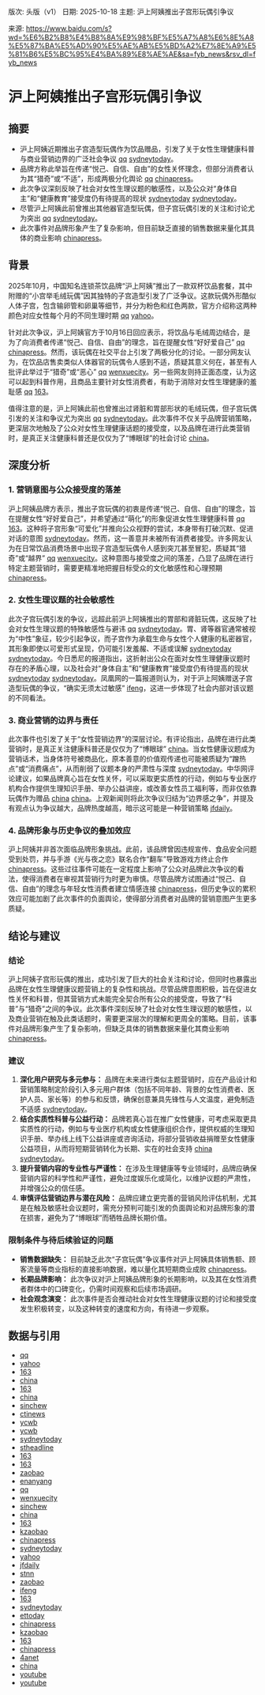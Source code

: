 版次: 头版（v1）
日期: 2025-10-18
主题: 沪上阿姨推出子宫形玩偶引争议

来源: https://www.baidu.com/s?wd=%E6%B2%B8%E4%B8%8A%E9%98%BF%E5%A7%A8%E6%8E%A8%E5%87%BA%E5%AD%90%E5%AE%AB%E5%BD%A2%E7%8E%A9%E5%81%B6%E5%BC%95%E4%BA%89%E8%AE%AE&sa=fyb_news&rsv_dl=fyb_news

# 沪上阿姨推出子宫形玩偶引争议

## 摘要
- 沪上阿姨近期推出子宫造型玩偶作为饮品赠品，引发了关于女性生理健康科普与商业营销边界的广泛社会争议 [qq](https://vertexaisearch.cloud.google.com/grounding-api-redirect/AUZIYQErUjCKxAwtLebtjBdzAjT1lhtRGcGKRB4O4zghx5Zl0OkE4VohwWYjMAKbiob_UxHYz76BNb1iNpXYp5lyn1-n42be8eBHs6-pjSNywFZNqakypGIoKZIC_AN67F-C-apsNrF0xQ==) [sydneytoday](https://vertexaisearch.cloud.google.com/grounding-api-redirect/AUZIYQH-0TRUAJ4pIBfnAaracNM5K0t51SH84u4t4GJRfWca384xp17JTR7WODMyBvSzE3QFHrw3Km4CE1Y6K_7S8LapaxfYItulkhlEdVK0fzzP82F2wtKclOfdN-G5zX9TdV7Xh3yCZDfmrs7LIos30g==)。
- 品牌方称此举旨在传递“悦己、自信、自由”的女性关怀理念，但部分消费者认为其“猎奇”或“不适”，形成两极分化舆论 [qq](https://vertexaisearch.cloud.google.com/grounding-api-redirect/AUZIYQErUjCKxAwtLebtjBdzAjT1lhtRGcGKRB4O4zghx5Zl0OkE4VohwWYjMAKbiob_UxHYz76BNb1iNpXYp5lyn1-n42be8eBHs6-pjSNywFZNqakypGIoKZIC_AN67F-C-apsNrF0xQ==) [chinapress](https://vertexaisearch.cloud.google.com/grounding-api-redirect/AUZIYQFiKRv6THJoxtqqI42Q3_SYfE6-RfjN2VHt_bOb6Fy_4BAwMSvT2JbFL-IcTP3yamJvJg3wRmDBISwgTBJNgzn1hPlm3uYyTNB2lj735cax9jWNZnp-RhSi8iR98JKIX2KXDB4iK5ljo-1yCGwSavDidryGx_0pRwQG4tWiUsXdyOql4iAYrjmATd9_Fy_U6Kc4OjuxWuO0SMKQ3HZ6Wc-OBN47lQFNVvKheoAGc3ZOcfH60IHD3XYQmj1f205dgMC03d2hUaqmaq5bhUWn67FNNWVQuxvRqMhisbuj2ATgqUFoNGuu6DWhA7nfPOkCduNZqJAoBw==)。
- 此次争议深刻反映了社会对女性生理议题的敏感性，以及公众对“身体自主”和“健康教育”接受度仍有待提高的现状 [sydneytoday](https://vertexaisearch.cloud.google.com/grounding-api-redirect/AUZIYQHZf0QRlVaU-8GIuKzTFKZ3vBr5FCsRkpdDAPHLb_GMVdi9HAOgP7q03d62tmlF1-OBfkB-xdBwqb3SGwd1LGODTwVhLwoklp-4vS7y8unsn5EtuPnJHUKLZ_sv1J6cuerEr0MwWcJ55jAGKJi0AA==) [sydneytoday](https://vertexaisearch.cloud.google.com/grounding-api-redirect/AUZIYQH-0TRUAJ4pIBfnAaracNM5K0t51SH84u4t4GJRfWca384xp17JTR7WODMyBvSzE3QFHrw3Km4CE1Y6K_7S8LapaxfYItulkhlEdVK0fzzP82F2wtKclOfdN-G5zX9TdV7Xh3yCZDfmrs7LIos30g==)。
- 尽管沪上阿姨此前曾推出其他器官造型玩偶，但子宫玩偶引发的关注和讨论尤为突出 [qq](https://vertexaisearch.cloud.google.com/grounding-api-redirect/AUZIYQErUjCKxAwtLebtjBdzAjT1lhtRGcGKRB4O4zghx5Zl0OkE4VohwWYjMAKbiob_UxHYz76BNb1iNpXYp5lyn1-n42be8eBHs6-pjSNywFZNqakypGIoKZIC_AN67F-C-apsNrF0xQ==) [sydneytoday](https://vertexaisearch.cloud.google.com/grounding-api-redirect/AUZIYQH-0TRUAJ4pIBfnAaracNM5K0t51SH84u4t4GJRfWca384xp17JTR7WODMyBvSzE3QFHrw3Km4CE1Y6K_7S8LapaxfYItulkhlEdVK0fzzP82F2wtKclOfdN-G5zX9TdV7Xh3yCZDfmrs7LIos30g==)。
- 此次事件对品牌形象产生了复杂影响，但目前缺乏直接的销售数据来量化其具体的商业影响 [chinapress](https://vertexaisearch.cloud.google.com/grounding-api-redirect/AUZIYQFiKRv6THJoxtqqI42Q3_SYfE6-RfjN2VHt_bOb6Fy_4BAwMSvT2JbFL-IcTP3yamJvJg3wRmDBISwgTBJNgzn1hPlm3uYyTNB2lj735cax9jWNZnp-RhSi8iR98JKIX2KXDB4iK5ljo-1yCGwSavDidryGx_0pRwQG4tWiUsXdyOql4iAYrjmATd9_Fy_U6Kc4OjuxWuO0SMKQ3HZ6Wc-OBN47lQFNVvKheoAGc3ZOcfH60IHD3XYQmj1f205dgMC03d2hUaqmaq5bhUWn67FNNWVQuxvRqMhisbuj2ATgqUFoNGuu6DWhA7nfPOkCduNZqJAoBw==)。

## 背景
2025年10月，中国知名连锁茶饮品牌“沪上阿姨”推出了一款双杯饮品套餐，其中附赠的“小宫举毛绒玩偶”因其独特的子宫造型引发了广泛争议。这款玩偶外形酷似人体子宫，包含输卵管和卵巢等细节，并分为粉色和红色两款，官方介绍称这两种颜色对应女性每个月的不同生理时期 [qq](https://vertexaisearch.cloud.google.com/grounding-api-redirect/AUZIYQErUjCKxAwtLebtjBdzAjT1lhtRGcGKRB4O4zghx5Zl0OkE4VohwWYjMAKbiob_UxHYz76BNb1iNpXYp5lyn1-n42be8eBHs6-pjSNywFZNqakypGIoKZIC_AN67F-C-apsNrF0xQ==) [yahoo](https://vertexaisearch.cloud.google.com/grounding-api-redirect/AUZIYQFk5dAks-jlYeAEI7T1zPF1ERfS1jTo6v8wzzSKeNRdeXczxi2RCxnOz-YdJULZnqd2Up8CiuRSHlm-r5RlLxw9iBgA7MkZbYPFPWiWp_s4qk0jaRTB5GCcDUYMULWA3N21Ah6XHhHF5o7Pllxw-g2v615Gg1sdOBb2qQi2_wunoItguGpAkvLcE0FDwrD8zU0uhBljrbyE1bBiThJyXQfZ16MJ94EhVJlB-awT1fn7eI1E9IFZuqN7c83X_U-8i95rX0IJlqpGHqPNfiuBgs1HQej6lpInQRJ8drnRNd_3aIJf3Jz4vf-apheeBrtOTbgsU4_4d7htsqwruulNtuatU60SNz0dPT1kbwfLiloezMqmRUwE_1YzqFBaQSBLj6F72MJr7VPAEhXnv1OgsXFF_d7Q-2_YTJhDsx5OUkv6)。

针对此次争议，沪上阿姨官方于10月16日回应表示，将饮品与毛绒周边结合，是为了向消费者传递“悦己、自信、自由”的理念，旨在提醒女性“好好爱自己” [qq](https://vertexaisearch.cloud.google.com/grounding-api-redirect/AUZIYQErUjCKxAwtLebtjBdzAjT1lhtRGcGKRB4O4zghx5Zl0OkE4VohwWYjMAKbiob_UxHYz76BNb1iNpXYp5lyn1-n42be8eBHs6-pjSNywFZNqakypGIoKZIC_AN67F-C-apsNrF0xQ==) [chinapress](https://vertexaisearch.cloud.google.com/grounding-api-redirect/AUZIYQFiKRv6THJoxtqqI42Q3_SYfE6-RfjN2VHt_bOb6Fy_4BAwMSvT2JbFL-IcTP3yamJvJg3wRmDBISwgTBJNgzn1hPlm3uYyTNB2lj735cax9jWNZnp-RhSi8iR98JKIX2KXDB4iK5ljo-1yCGwSavDidryGx_0pRwQG4tWiUsXdyOql4iAYrjmATd9_Fy_U6Kc4OjuxWuO0SMKQ3HZ6Wc-OBN47lQFNVvKheoAGc3ZOcfH60IHD3XYQmj1f205dgMC03d2hUaqmaq5bhUWn67FNNWVQuxvRqMhisbuj2ATgqUFoNGuu6DWhA7nfPOkCduNZqJAoBw==)。然而，该玩偶在社交平台上引发了两极分化的讨论。一部分网友认为，在饮品店售卖类似人体器官的玩偶令人感到不适，质疑其意义何在，甚至有人批评此举过于“猎奇”或“恶心” [qq](https://vertexaisearch.cloud.google.com/grounding-api-redirect/AUZIYQErUjCKxAwtLebtjBdzAjT1lhtRGcGKRB4O4zghx5Zl0OkE4VohwWYjMAKbiob_UxHYz76BNb1iNpXYp5lyn1-n42be8eBHs6-pjSNywFZNqakypGIoKZIC_AN67F-C-apsNrF0xQ==) [wenxuecity](https://vertexaisearch.cloud.google.com/grounding-api-redirect/AUZIYQHuR64nmO_coHxKEeyq-tp9pC0EE-b933dJwai9spIULSeWG-6wlMBJ-TQttYzNQPn-WCfUa6W_UbLI8fjRaB2p6iIX2uHPJKSp-j3HS2o_Rp4X8GC3H2kRdf4WuR8gAyTBEKWCauS3qy5JPJuATtav2L39N0ToaA7CVCk=)。另一些网友则持正面态度，认为这可以起到科普作用，且商品主要针对女性消费者，有助于消除对女性生理健康的羞耻感 [qq](https://vertexaisearch.cloud.google.com/grounding-api-redirect/AUZIYQErUjCKxAwtLebtjBdzAjT1lhtRGcGKRB4O4zghx5Zl0OkE4VohwWYjMAKbiob_UxHYz76BNb1iNpXYp5lyn1-n42be8eBHs6-pjSNywFZNqakypGIoKZIC_AN67F-C-apsNrF0xQ==) [163](https://vertexaisearch.cloud.google.com/grounding-api-redirect/AUZIYQFkApbRPNmWEXTToXuLeenlJmBeXvGK91ZioN3EcToEN63toE8KGUlMPVNq0Hm219E_QENwkcO4TcpVunqMnA1o9oP2vVXmILA1jmNqjNMDhDO2RRTur7K-eJXQH9sTrwDlA_FozVXNcjKt1Cf00i1Iv7oO9FCYKrZohVqY7Ykpcr5pDnSKcuqE)。

值得注意的是，沪上阿姨此前也曾推出过肾脏和胃部形状的毛绒玩偶，但子宫玩偶引发的关注和争议尤为突出 [qq](https://vertexaisearch.cloud.google.com/grounding-api-redirect/AUZIYQErUjCKxAwtLebtjBdzAjT1lhtRGcGKRB4O4zghx5Zl0OkE4VohwWYjMAKbiob_UxHYz76BNb1iNpXYp5lyn1-n42be8eBHs6-pjSNywFZNqakypGIoKZIC_AN67F-C-apsNrF0xQ==) [sydneytoday](https://vertexaisearch.cloud.google.com/grounding-api-redirect/AUZIYQH-0TRUAJ4pIBfnAaracNM5K0t51SH84u4t4GJRfWca384xp17JTR7WODMyBvSzE3QFHrw3Km4CE1Y6K_7S8LapaxfYItulkhlEdVK0fzzP82F2wtKclOfdN-G5zX9TdV7Xh3yCZDfmrs7LIos30g==)。此次事件不仅关乎品牌营销策略，更深层次地触及了公众对女性生理健康话题的接受度，以及品牌在进行此类营销时，是真正关注健康科普还是仅仅为了“博眼球”的社会讨论 [china](https://vertexaisearch.cloud.google.com/grounding-api-redirect/AUZIYQHgbIwxDgX2YIQ0my5lVul8icc1rz1jvQ4Rex-guLUby5RaQQiXEepsYseFnigH0oQRZ-TVePJcJAV8JfFHHaLOpeHOMMYh0Im5g8uxpxmNAuRurJC_6EAbTm4ooX_i30G6qxmPOpj_2P5m7iiEcbxXlt4oMoo9iIBp)。

## 深度分析

### 1. 营销意图与公众接受度的落差
沪上阿姨品牌方表示，推出子宫玩偶的初衷是传递“悦己、自信、自由”的理念，旨在提醒女性“好好爱自己”，并希望通过“萌化”的形象促进女性生理健康科普 [qq](https://vertexaisearch.cloud.google.com/grounding-api-redirect/AUZIYQErUjCKxAwtLebtjBdzAjT1lhtRGcGKRB4O4zghx5Zl0OkE4VohwWYjMAKbiob_UxHYz76BNb1iNpXYp5lyn1-n42be8eBHs6-pjSNywFZNqakypGIoKZIC_AN67F-C-apsNrF0xQ==) [163](https://vertexaisearch.cloud.google.com/grounding-api-redirect/AUZIYQFkApbRPNmWEXTToXuLeenlJmBeXvGK91ZioN3EcToEN63toE8KGUlMPVNq0Hm219E_QENwkcO4TcpVunqMnA1o9oP2vVXmILA1jmNqjNMDhDO2RRTur7K-eJXQH9sTrwDlA_FozVXNcjKt1Cf00i1Iv7oO9FCYKrZohVqY7Ykpcr5pDnSKcuqE)。这种将子宫形象“可爱化”并推向公众视野的尝试，本身带有打破沉默、促进对话的意图 [sydneytoday](https://vertexaisearch.cloud.google.com/grounding-api-redirect/AUZIYQH-0TRUAJ4pIBfnAaracNM5K0t51SH84u4t4GJRfWca384xp17JTR7WODMyBvSzE3QFHrw3Km4CE1Y6K_7S8LapaxfYItulkhlEdVK0fzzP82F2wtKclOfdN-G5zX9TdV7Xh3yCZDfmrs7LIos30g==)。然而，这一善意并未被所有消费者接受。许多网友认为在日常饮品消费场景中出现子宫造型玩偶令人感到突兀甚至冒犯，质疑其“猎奇”或“越界” [qq](https://vertexaisearch.cloud.google.com/grounding-api-redirect/AUZIYQErUjCKxAwtLebtjBdzAjT1lhtRGcGKRB4O4zghx5Zl0OkE4VohwWYjMAKbiob_UxHYz76BNb1iNpXYp5lyn1-n42be8eBHs6-pjSNywFZNqakypGIoKZIC_AN67F-C-apsNrF0xQ==) [wenxuecity](https://vertexaisearch.cloud.google.com/grounding-api-redirect/AUZIYQHuR64nmO_coHxKEeyq-tp9pC0EE-b933dJwai9spIULSeWG-6wlMBJ-TQttYzNQPn-WCfUa6W_UbLI8fjRaB2p6iIX2uHPJKSp-j3HS2o_Rp4X8GC3H2kRdf4WuR8gAyTBEKWCauS3qy5JPJuATtav2L39N0ToaA7CVCk=)。这种意图与接受度之间的落差，凸显了品牌在进行特定主题营销时，需要更精准地把握目标受众的文化敏感性和心理预期 [chinapress](https://vertexaisearch.cloud.google.com/grounding-api-redirect/AUZIYQFiKRv6THJoxtqqI42Q3_SYfE6-RfjN2VHt_bOb6Fy_4BAwMSvT2JbFL-IcTP3yamJvJg3wRmDBISwgTBJNgzn1hPlm3uYyTNB2lj735cax9jWNZnp-RhSi8iR98JKIX2KXDB4iK5ljo-1yCGwSavDidryGx_0pRwQG4tWiUsXdyOql4iAYrjmATd9_Fy_U6Kc4OjuxWuO0SMKQ3HZ6Wc-OBN47lQFNVvKheoAGc3ZOcfH60IHD3XYQmj1f205dgMC03d2hUaqmaq5bhUWn67FNNWVQuxvRqMhisbuj2ATgqUFoNGuu6DWhA7nfPOkCduNZqJAoBw==)。

### 2. 女性生理议题的社会敏感性
此次子宫玩偶引发的争议，远超此前沪上阿姨推出的胃部和肾脏玩偶，这反映了社会对女性生理议题的特殊敏感性与避讳 [qq](https://vertexaisearch.cloud.google.com/grounding-api-redirect/AUZIYQErUjCKxAwtLebtjBdzAjT1lhtRGcGKRB4O4zghx5Zl0OkE4VohwWYjMAKbiob_UxHYz76BNb1iNpXYp5lyn1-n42be8eBHs6-pjSNywFZNqakypGIoKZIC_AN67F-C-apsNrF0xQ==) [sydneytoday](https://vertexaisearch.cloud.google.com/grounding-api-redirect/AUZIYQHZf0QRlVaU-8GIuKzTFKZ3vBr5FCsRkpdDAPHLb_GMVdi9HAOgP7q03d62tmlF1-OBfkB-xdBwqb3SGwd1LGODTwVhLwoklp-4vS7y8unsn5EtuPnJHUKLZ_sv1J6cuerEr0MwWcJ55jAGKJi0AA==)。胃、肾等器官通常被视为“中性”象征，较少引起争议，而子宫作为承载生命与女性个人健康的私密器官，其形象即使以可爱形式呈现，仍可能引发羞赧、不适或误解 [sydneytoday](https://vertexaisearch.cloud.google.com/grounding-api-redirect/AUZIYQHZf0QRlVaU-8GIuKzTFKZ3vBr5FCsRkpdDAPHLb_GMVdi9HAOgP7q03d62tmlF1-OBfkB-xdBwqb3SGwd1LGODTwVhLwoklp-4vS7y8unsn5EtuPnJHUKLZ_sv1J6cuerEr0MwWcJ55jAGKJi0AA==) [sydneytoday](https://vertexaisearch.cloud.google.com/grounding-api-redirect/AUZIYQH-0TRUAJ4pIBfnAaracNM5K0t51SH84u4t4GJRfWca384xp17JTR7WODMyBvSzE3QFHrw3Km4CE1Y6K_7S8LapaxfYItulkhlEdVK0fzzP82F2wtKclOfdN-G5zX9TdV7Xh3yCZDfmrs7LIos30g==)。今日悉尼的报道指出，这折射出公众在面对女性生理健康议题时存在的矛盾心理，以及社会对“身体自主”和“健康教育”接受度仍有待提高的现状 [sydneytoday](https://vertexaisearch.cloud.google.com/grounding-api-redirect/AUZIYQHZf0QRlVaU-8GIuKzTFKZ3vBr5FCsRkpdDAPHLb_GMVdi9HAOgP7q03d62tmlF1-OBfkB-xdBwqb3SGwd1LGODTwVhLwoklp-4vS7y8unsn5EtuPnJHUKLZ_sv1J6cuerEr0MwWcJ55jAGKJi0AA==) [sydneytoday](https://vertexaisearch.cloud.google.com/grounding-api-redirect/AUZIYQH-0TRUAJ4pIBfnAaracNM5K0t51SH84u4t4GJRfWca384xp17JTR7WODMyBvSzE3QFHrw3Km4CE1Y6K_7S8LapaxfYItulkhlEdVK0fzzP82F2wtKclOfdN-G5zX9TdV7Xh3yCZDfmrs7LIos30g==)。凤凰网的一篇报道则认为，对于沪上阿姨赠送子宫造型玩偶的争议，“确实无须太过敏感” [ifeng](https://vertexaisearch.cloud.google.com/grounding-api-redirect/AUZIYQGv7INi0Ro4bQS0K-sbDErK9lpu7JPYecRS63y3T9FJlCnBgrHyPdQFfXKVHWsi0dwr-b7mlt4ci6KhKlmS74JEL9WCnAc21LpMv37IrQkHnNTxbGJwpN-dfWm-mPK0)，这进一步体现了社会内部对该议题的不同看法。

### 3. 商业营销的边界与责任
此次事件也引发了关于“女性营销边界”的深层讨论。有评论指出，品牌在进行此类营销时，是真正关注健康科普还是仅仅为了“博眼球” [china](https://vertexaisearch.cloud.google.com/grounding-api-redirect/AUZIYQHgbIwxDgX2YIQ0my5lVul8icc1rz1jvQ4Rex-guLUby5RaQQiXEepsYseFnigH0oQRZ-TVePJcJAV8JfFHHaLOpeHOMMYh0Im5g8uxpxmNAuRurJC_6EAbTm4ooX_i30G6qxmPOpj_2P5m7iiEcbxXlt4oMoo9iIBp)。当女性健康议题成为营销话术，当身体符号被商品化，原本善意的价值观传递也可能被质疑为“蹭热点”或“消费痛点”，从而削弱了议题本身的严肃性与深度 [sydneytoday](https://vertexaisearch.cloud.google.com/grounding-api-redirect/AUZIYQH-0TRUAJ4pIBfnAaracNM5K0t51SH84u4t4GJRfWca384xp17JTR7WODMyBvSzE3QFHrw3Km4CE1Y6K_7S8LapaxfYItulkhlEdVK0fzzP82F2wtKclOfdN-G5zX9TdV7Xh3yCZDfmrs7LIos30g==)。中华网评论建议，如果品牌真心旨在女性关怀，可以采取更实质性的行动，例如与专业医疗机构合作提供生理知识手册、举办公益讲座，或改善女性员工福利等，而非仅依靠玩偶作为赠品 [china](https://vertexaisearch.cloud.google.com/grounding-api-redirect/AUZIYQHgbIwxDgX2YIQ0my5lVul8icc1rz1jvQ4Rex-guLUby5RaQQiXEepsYseFnigH0oQRZ-TVePJcJAV8JfFHHaLOpeHOMMYh0Im5g8uxpxmNAuRurJC_6EAbTm4ooX_i30G6qxmPOpj_2P5m7iiEcbxXlt4oMoo9iIBp) [china](https://vertexaisearch.cloud.google.com/grounding-api-redirect/AUZIYQHlXjbFm5Sn25fP-8bDtDV2hFPFsxfE03vflcAyI_FMwAaMsDNCxs6hQb4LjarHO6NZzZakmx7uQwto647mjdKCgQLTcQLb-KPXplEUCfA9ENvLRpmkjFdEJfSH42Ay-OcUZypDiZTrKZX7iVnzNDxT4WYYfgy9xdrw)。上观新闻则将此次争议归结为“边界感之争”，并提及有观点认为争议越大，品牌热度越高，暗示这可能是一种营销策略 [jfdaily](https://vertexaisearch.cloud.google.com/grounding-api-redirect/AUZIYQEK868JcqNRMztK-YDtWHZvQoaUAOL7fVc6UAGfXVSCsNPmbFNIfBc-2rqaMR__rW5w6B4gz7ELiwmCe1qh-PCeyveeSKqCbUG7xKpMtpHMydo-591lPbVLQRI9H0gj6Q0Va9f_4LAppg==)。

### 4. 品牌形象与历史争议的叠加效应
沪上阿姨并非首次面临品牌形象挑战。此前，该品牌曾因违规宣传、食品安全问题受到处罚，并与手游《光与夜之恋》联名合作“翻车”导致游戏方终止合作 [chinapress](https://vertexaisearch.cloud.google.com/grounding-api-redirect/AUZIYQFiKRv6THJoxtqqI42Q3_SYfE6-RfjN2VHt_bOb6Fy_4BAwMSvT2JbFL-IcTP3yamJvJg3wRmDBISwgTBJNgzn1hPlm3uYyTNB2lj735cax9jWNZnp-RhSi8iR98JKIX2KXDB4iK5ljo-1yCGwSavDidryGx_0pRwQG4tWiUsXdyOql4iAYrjmATd9_Fy_U6Kc4OjuxWuO0SMKQ3HZ6Wc-OBN47lQFNVvKheoAGc3ZOcfH60IHD3XYQmj1f205dgMC03d2hUaqmaq5bhUWn67FNNWVQuxvRqMhisbuj2ATgqUFoNGuu6DWhA7nfPOkCduNZqJAoBw==)。这些过往事件可能在一定程度上影响了公众对品牌此次争议的看法，使得消费者在审视其营销行为时更为审慎。尽管品牌方试图通过“悦己、自信、自由”的理念与年轻女性消费者建立情感连接 [chinapress](https://vertexaisearch.cloud.google.com/grounding-api-redirect/AUZIYQFiKRv6THJoxtqqI42Q3_SYfE6-RfjN2VHt_bOb6Fy_4BAwMSvT2JbFL-IcTP3yamJvJg3wRmDBISwgTBJNgzn1hPlm3uYyTNB2lj735cax9jWNZnp-RhSi8iR98JKIX2KXDB4iK5ljo-1yCGwSavDidryGx_0pRwQG4tWiUsXdyOql4iAYrjmATd9_Fy_U6Kc4OjuxWuO0SMKQ3HZ6Wc-OBN47lQFNVvKheoAGc3ZOcfH60IHD3XYQmj1f205dgMC03d2hUaqmaq5bhUWn67FNNWVQuxvRqMhisbuj2ATgqUFoNGuu6DWhA7nfPOkCduNZqJAoBw==)，但历史争议的累积效应可能加剧了此次事件的负面舆论，使得部分消费者对品牌的营销意图产生更多质疑。

## 结论与建议

### 结论
沪上阿姨子宫形玩偶的推出，成功引发了巨大的社会关注和讨论，但同时也暴露出品牌在女性生理健康议题营销上的复杂性和挑战。尽管品牌意图积极，旨在促进女性关怀和科普，但其营销方式未能完全契合所有公众的接受度，导致了“科普”与“猎奇”之间的争议。此次事件深刻反映了社会对女性生理议题的敏感性，以及商业营销在触及此类话题时，需要更深层次的理解和更周全的策略。目前，该事件对品牌形象产生了复杂影响，但缺乏具体的销售数据来量化其商业影响 [chinapress](https://vertexaisearch.cloud.google.com/grounding-api-redirect/AUZIYQFiKRv6THJoxtqqI42Q3_SYfE6-RfjN2VHt_bOb6Fy_4BAwMSvT2JbFL-IcTP3yamJvJg3wRmDBISwgTBJNgzn1hPlm3uYyTNB2lj735cax9jWNZnp-RhSi8iR98JKIX2KXDB4iK5ljo-1yCGwSavDidryGx_0pRwQG4tWiUsXdyOql4iAYrjmATd9_Fy_U6Kc4OjuxWuO0SMKQ3HZ6Wc-OBN47lQFNVvKheoAGc3ZOcfH60IHD3XYQmj1f205dgMC03d2hUaqmaq5bhUWn67FNNWVQuxvRqMhisbuj2ATgqUFoNGuu6DWhA7nfPOkCduNZqJAoBw==)。

### 建议
1.  **深化用户研究与多元参与：** 品牌在未来进行类似主题营销时，应在产品设计和营销策略制定阶段引入多元用户群体（包括不同年龄、背景的女性消费者、医护人员、家长等）的参与和反馈，确保创意兼具先锋性与人文温度，避免制造不适感 [sydneytoday](https://vertexaisearch.cloud.google.com/grounding-api-redirect/AUZIYQH-0TRUAJ4pIBfnAaracNM5K0t51SH84u4t4GJRfWca384xp17JTR7WODMyBvSzE3QFHrw3Km4CE1Y6K_7S8LapaxfYItulkhlEdVK0fzzP82F2wtKclOfdN-G5zX9TdV7Xh3yCZDfmrs7LIos30g==)。
2.  **结合实质性科普与公益行动：** 品牌若真心旨在推广女性健康，可考虑采取更具实质性的行动，例如与专业医疗机构或女性健康组织合作，提供权威的生理知识手册、举办线上线下公益讲座或咨询活动，将部分营销收益捐赠至女性健康公益项目，从而将短期营销转化为长期、实在的社会支持 [china](https://vertexaisearch.cloud.google.com/grounding-api-redirect/AUZIYQHgbIwxDgX2YIQ0my5lVul8icc1rz1jvQ4Rex-guLUby5RaQQiXEepsYseFnigH0oQRZ-TVePJcJAV8JfFHHaLOpeHOMMYh0Im5g8uxpxmNAuRurJC_6EAbTm4ooX_i30G6qxmPOpj_2P5m7iiEcbxXlt4oMoo9iIBp) [sydneytoday](https://vertexaisearch.cloud.google.com/grounding-api-redirect/AUZIYQH-0TRUAJ4pIBfnAaracNM5K0t51SH84u4t4GJRfWca384xp17JTR7WODMyBvSzE3QFHrw3Km4CE1Y6K_7S8LapaxfYItulkhlEdVK0fzzP82F2wtKclOfdN-G5zX9TdV7Xh3yCZDfmrs7LIos30g==)。
3.  **提升营销内容的专业性与严谨性：** 在涉及生理健康等专业领域时，品牌应确保营销内容的科学性和严谨性，避免过度娱乐化或简化，以维护议题的严肃性，并增强公众的信任感。
4.  **审慎评估营销边界与潜在风险：** 品牌应建立更完善的营销风险评估机制，尤其是在触及敏感社会议题时，需充分预判可能引发的负面舆论和对品牌形象的潜在损害，避免为了“博眼球”而牺牲品牌长期价值。

### 限制条件与待后续验证的问题
- **销售数据缺失：** 目前缺乏此次“子宫玩偶”争议事件对沪上阿姨具体销售额、顾客流量等商业指标的直接影响数据，难以量化其短期商业成败 [chinapress](https://vertexaisearch.cloud.google.com/grounding-api-redirect/AUZIYQFiKRv6THJoxtqqI42Q3_SYfE6-RfjN2VHt_bOb6Fy_4BAwMSvT2JbFL-IcTP3yamJvJg3wRmDBISwgTBJNgzn1hPlm3uYyTNB2lj735cax9jWNZnp-RhSi8iR98JKIX2KXDB4iK5ljo-1yCGwSavDidryGx_0pRwQG4tWiUsXdyOql4iAYrjmATd9_Fy_U6Kc4OjuxWuO0SMKQ3HZ6Wc-OBN47lQFNVvKheoAGc3ZOcfH60IHD3XYQmj1f205dgMC03d2hUaqmaq5bhUWn67FNNWVQuxvRqMhisbuj2ATgqUFoNGuu6DWhA7nfPOkCduNZqJAoBw==)。
- **长期品牌影响：** 此次争议对沪上阿姨品牌形象的长期影响，以及其在女性消费者群体中的口碑变化，仍需时间观察和后续市场调研。
- **社会观念演变：** 此次事件是否会推动社会对女性生理健康议题的讨论和接受度发生积极转变，以及这种转变的速度和方向，有待进一步观察。

## 数据与引用
- [qq](https://vertexaisearch.cloud.google.com/grounding-api-redirect/AUZIYQErUjCKxAwtLebtjBdzAjT1lhtRGcGKRB4O4zghx5Zl0OkE4VohwWYjMAKbiob_UxHYz76BNb1iNpXYp5lyn1-n42be8eBHs6-pjSNywFZNqakypGIoKZIC_AN67F-C-apsNrF0xQ==)
- [yahoo](https://vertexaisearch.cloud.google.com/grounding-api-redirect/AUZIYQFk5dAks-jlYeAEI7T1zPF1ERfS1jTo6v8wzzSKeNRdeXczxi2RCxnOz-YdJULZnqd2Up8CiuRSHlm-r5RlLxw9iBgA7MkZbYPFPWiWp_s4qk0jaRTB5GCcDUYMULWA3N21Ah6XHhHF5o7Pllxw-g2v615Gg1sdOBb2qQi2_wunoItguGpAkvLcE0FDwrD8zU0uhBljrbyE1bBiThJyXQfZ16MJ94EhVJlB-awT1fn7eI1E9IFZuqN7c83X_U-8i95rX0IJlqpGHqPNfiuBgs1HQej6lpInQRJ8drnRNd_3aIJf3Jz4vf-apheeBrtOTbgsU4_4d7htsqwruulNtuatU60SNz0dPT1kbwfLiloezMqmRUwE_1YzqFBaQSBLj6F72MJr7VPAEhXnv1OgsXFF_d7Q-2_YTJhDsx5OUkv6)
- [163](https://vertexaisearch.cloud.google.com/grounding-api-redirect/AUZIYQH41XSmVuO7H-eYWZXt6h7j4ux_HcMojI-Jxm3QbJ-thm_zD-mYgvULwPBblv5IvIb45pNunX5wZVO3RGX8RFG5NG6zWeDfTn7_TA266HB6qmo4KgAmYqGexr0ZX5kYuP7VdXg4jqRZBE2RRKCD0g==)
- [china](https://vertexaisearch.cloud.google.com/grounding-api-redirect/AUZIYQHgbIwxDgX2YIQ0my5lVul8icc1rz1jvQ4Rex-guLUby5RaQQiXEepsYseFnigH0oQRZ-TVePJcJAV8JfFHHaLOpeHOMMYh0Im5g8uxpxmNAuRurJC_6EAbTm4ooX_i30G6qxmPOpj_2P5m7iiEcbxXlt4oMoo9iIBp)
- [163](https://vertexaisearch.cloud.google.com/grounding-api-redirect/AUZIYQGWtX2gok3wJM_p7eVI6Cuo7SC8N63Nv5n5D3s_Ga16vBj48lqV_TvQ5VcWIwQCpMPD3sP5IokbEMJQvNPMVjTFBNYIE1kEGIMjML8feoFWBO4ImcxewArU5e7R60Pf7krYHwPhFeViIiw2ty6n9pMfDr_JOb3NVEeRyWBqnTu0kLOB0iG41uAf924euxH8nQ==)
- [china](https://vertexaisearch.cloud.google.com/grounding-api-redirect/AUZIYQECIQ7i7C5-orsWowGGMjh1PD_K2Oh_psZD4Jqdni1bwvkkbYPKqXpXnd0GDd3C7QjyqlXLaCeWbKGIsF1FbRiUKZtlF7q9dtOyk4ZTn5H5pF2cyatdX73xosQfX-nCrSr9Z_dJHzs5DybpLW9oCtPCsEbOnqFlxiJt)
- [sinchew](https://vertexaisearch.cloud.google.com/grounding-api-redirect/AUZIYQGYDdsZyUAlvj_Ord3WGzPT3b3Gp5vAspLWKfNYTnPVxhh4Wg1jJZZYrx2SdJa0cOQcodI5PTFYbhi-evZQ5fkcxNmAXN-O9oO-KwA5eaqV1gn4BKDcnC7v-YbVqpyAUKNGruqUtJqtMGpdMGGOfMyd-lpJp6bxg9U=)
- [ctinews](https://vertexaisearch.cloud.google.com/grounding-api-redirect/AUZIYQFycSc_CQoYuIjibLtV5GEzWQ4yN0vHL1i-t2Rf-W_MwGFxRovghkZ0boEhWIiYrC4QRTWMt2OmTrc27pZ5-oRBkJ9rjeZGbtmLVrJCF1MMVJdAPkMrVI4avSEKm7VnoJp2CDE=)
- [ycwb](https://vertexaisearch.cloud.google.com/grounding-api-redirect/AUZIYQF7oA4nALcG-epytvCH-ocraQsIip0YpcZtOWbvFy_0lPghXPZCIyucA7Ibp8SAeouFIlkha5L7MsQMC3mjwYuWSLbLczINBXE3pV-r9ZG7TWxXE_7ozzidG76lN3dsl_F6UwEM7OgqJZVc-2Mi9pShqQ==)
- [ycwb](https://vertexaisearch.cloud.google.com/grounding-api-redirect/AUZIYQEbhQTAAovoKUCSSUI2BaR6sXNq8hNmeRgjWSIWuVgNrGMbJfy8nef1pN9U8TZ93ipuOrLwQMPA-5Om-Hl4j6qElQY3_X7v3_g5lEu90RuU4lBxV0H74IddtCNerG6-f_2O3dGsPztZ_e85N4UFj6M=)
- [sydneytoday](https://vertexaisearch.cloud.google.com/grounding-api-redirect/AUZIYQGZq_JIofyNq-2XiiX3Q1ljp_ONd7LAJRWEPPIUlbXrLvtNXppoD1yHc7P6hElV1BzsBh0VOeV6TLWo6nERt3HrMi77s2relAaaJnKEecxKsU27EiVX4BmYaAu9G6T29jyXU5A7bSZiZs0m1G6_pQ==)
- [stheadline](https://vertexaisearch.cloud.google.com/grounding-api-redirect/AUZIYQFLXkyUKre2v9V5vqpEduNCMux0MnUltU-eJrTYdxSyAwVCaZzAIEVLUt9M4vecvPq_tcqUcCXXy0LoVN_f86eNP4BjsYViCiGxERCrgYLF_4NdRWupgkoGRb40TyqKYimSyWczeP4Yo2HN1hnYIAyN7Jejq2kiRYaYsxmI2-Jz6Mrr5gUpHX4JekR8tPWqnIJPZkFOjesL_DfSBODWYUE1PRPvrXOXW17uD8guOUEd93rF9RIZgvsv7C5zmHRVNv2legTr1M99j21M8n5a5R-bV_PmnHVN2TERQnFWPlZ7ETtzygl4oGYP_qTqL9psJBoO6NK1z2i10rPPIe0AwoN00dOGXJ5B8uHDnk2wMed3S_zDW8woVrCxog==)
- [163](https://vertexaisearch.cloud.google.com/grounding-api-redirect/AUZIYQENUPZoXxnPka5Bp5caTv29RRY30OKXR7-gSlIoOBenKFokwtPSYsp-GTRg4__2z9DEw5l8fNXWTaPS5uU3_HF62B66m6ihodI0xLx5vV-6GkDqm5adXCoRBV6P1WhT3Pyo2BedVY1eFSIEi1pPndJGcIKizwT80lLhHY5EJRFc8bT_ewG4eQ_qQsM=)
- [163](https://vertexaisearch.cloud.google.com/grounding-api-redirect/AUZIYQHWyTG3CJKLQjQXKZEvHj6OHCi8TTUnz5ND4XbchKbEFJ5X7qLH5wIIxoSefbInMn2lY604bYl41Z0JnW_iyvXQ83gnnPLNW5FlMUbU8JuV7VMrTutzdevKOZFtri-7uqj0sJUHTXVzmdYqS6OIPw==)
- [zaobao](https://vertexaisearch.cloud.google.com/grounding-api-redirect/AUZIYQF4gXrMFJB_SYtNCx00TF4buW2c_L5WeeR66gHN0UjVy9N6f9dMUFij0GdkiuiQttw4gU2NHBXF3a1l0GQ9IKkg9nui6e4pML60B4Ldt-leM8CNKzI3ChH1O6MOKfERLqTaJVm5VR_Z0ZFZWvxBlfZnIOtHV1lvyoU=)
- [enanyang](https://vertexaisearch.cloud.google.com/grounding-api-redirect/AUZIYQE4P8XcnYri80G5_4Ih3MxPbelsWw-Lky7o0zj_KtPDJnwVeXVat1soDCeRYYN1Eq5cCMdoIBairimHwMQJGSyyeYwgmneEbvutPaqCuQrjgM8NqZB5UVlVd8--IkYzpYbph5Lzd5HL_k3D8050Jli0nPSc23Q=)
- [qq](https://vertexaisearch.cloud.google.com/grounding-api-redirect/AUZIYQGNrrLqpBeGSX3pk6iHYQ272YYBykap9yeXoxZY7y0xKEk9RY5CVVp4ES6J4ovkuxMgntwuSAwjHBwRE6ocHiFd_5Q2QUFOMWogPO2PD52t-VJYLffSJ-hQc-2v2OsHYgkTGXj_6A==)
- [wenxuecity](https://vertexaisearch.cloud.google.com/grounding-api-redirect/AUZIYQHuR64nmO_coHxKEeyq-tp9pC0EE-b933dJwai9spIULSeWG-6wlMBJ-TQttYzNQPn-WCfUa6W_UbLI8fjRaB2p6iIX2uHPJKSp-j3HS2o_Rp4X8GC3H2kRdf4WuR8gAyTBEKWCauS3qy5JPJuATtav2L39N0ToaA7CVCk=)
- [sinchew](https://vertexaisearch.cloud.google.com/grounding-api-redirect/AUZIYQFkGntJ9TcID4L_0-rAf_5T8uiDT-PgXrhuPsdfB_WYVfYedgKlxDvpORU_JfXiPRw8nBZSKwqOCjRr7-_7G_Zu9hevC5v8MrlSQ7hB12K5icuKQsPiKtTcybinnH50d8EHVSmp6gjEuAz0_8OLXKTdwIeD_gk2IgA=)
- [china](https://vertexaisearch.cloud.google.com/grounding-api-redirect/AUZIYQHlXjbFm5Sn25fP-8bDtDV2hFPFsxfE03vflcAyI_FMwAaMsDNCxs6hQb4LjarHO6NZzZakmx7uQwto647mjdKCgQLTcQLb-KPXplEUCfA9ENvLRpmkjFdEJfSH42Ay-OcUZypDiZTrKZX7iVnzNDxT4WYYfgy9xdrw)
- [163](https://vertexaisearch.cloud.google.com/grounding-api-redirect/AUZIYQFuVhLqU1NPDU1SGFKnHzhVTWH92r36d80LjJy4PJTGomEL9KqaMnexzf8qUbgDkR285NSWfx8Ve4QdafjgqyRqHZouE9Vjg4hxrI5N44MyGp39ClV8Iu1mQ9xY2fbMYwmizBQRcPVUuHd3PJdEAQ==)
- [kzaobao](https://vertexaisearch.cloud.google.com/grounding-api-redirect/AUZIYQG_A2CPX_KigXPBQxXYUih4rwj9XaPLmYB-fLhTSL_JVlrbKFJ3hTxD1-lWrLdIRDL-WFqvUnGfFJRGouf3b4LtYurXcplkZWMNAPJDixnSB6i3DnNGnpvfNqkfXGQd3Q394D3xiSwsRU1k0lRUBhzT)
- [chinapress](https://vertexaisearch.cloud.google.com/grounding-api-redirect/AUZIYQHF771IyFE-1h64NTBEuOMdUSRNUC7wwLGQJRzrrY_eLtfjVZ26sZha-QYZ3SWm-FG-M4Jy5a0mfBUpeG5GSmYAV-XIsHF6IeFKzB_ugBFP-OxehzlXpU4UdxubxEsH9RIWelcuFS3cVKhXfRotzDeRNehVAQzHCLRooaH6J4WEpMJj-Z9cp4Nkycn6_3Q-wp7H_mHBVvU7Ft2iMjMV9ml2GNqFozXmgiCJ-O0cWpFXzANq_LYPzXjcqY4m64qpkPwX4Z96G0R1bVI8EVL2xkHIZox0taGUX22b0xis4-8r1VJ2ioQ2DJSp7XcHFhn0tzWM8T-0)
- [sydneytoday](https://vertexaisearch.cloud.google.com/grounding-api-redirect/AUZIYQHZf0QRlVaU-8GIuKzTFKZ3vBr5FCsRkpdDAPHLb_GMVdi9HAOgP7q03d62tmlF1-OBfkB-xdBwqb3SGwd1LGODTwVhLwoklp-4vS7y8unsn5EtuPnJHUKLZ_sv1J6cuerEr0MwWcJ55jAGKJi0AA==)
- [yahoo](https://vertexaisearch.cloud.google.com/grounding-api-redirect/AUZIYQFeIdVHXWUd-kufdP2thMuzbK0sThaetGkh7s4eJ3kwBvjzHrAeIBKSBQPU3U65r_eBtXdGzOcxn8MhyNF_2IOrAq2i5MnmR1gWNrcRkhx_gzLIiEyVMZUBBCJXxDB5FJmemDrSnF1VdPijyX3jKcxpWf49qOMjyNEVInlIIacYJFAog72tAfUncgIB9CZMCUMCXSTnUpsxIb75SfYgMYYNPCTtU2yM7P_6OZjE7nwcpygvRGd8kHP5BIWwLlmP2cjixpEehBKmtlgWEKigoNWBqR0WzUNgV8z3jY9lYSGSRHIFHKUMIY0Zvxd6o5rpuz_7JVwAnQqaOy9UYbjKC59Uy3T9sDW4qsUc9JKD2F3axYxNvJXQnRqft9t8MKQ_KMAAtUkpdq3Z7ovKfTYZz_cyNr_TFJcZ2o1SsdBszIA7)
- [jfdaily](https://vertexaisearch.cloud.google.com/grounding-api-redirect/AUZIYQEK868JcqNRMztK-YDtWHZvQoaUAOL7fVc6UAGfXVSCsNPmbFNIfBc-2rqaMR__rW5w6B4gz7ELiwmCe1qh-PCeyveeSKqCbUG7xKpMtpHMydo-591lPbVLQRI9H0gj6Q0Va9f_4LAppg==)
- [stnn](https://vertexaisearch.cloud.google.com/grounding-api-redirect/AUZIYQGKUuz29GD0m92JScgfJ9X-73dPkvXU2HO1kaYnbk523k9oHotOxRHRpwD76B9k0aWYth-hqke_j1qpJug7SM-HaTm78E92Y6PbRoKZ2sRxO5lL-cU0Ga8YFKCCvx8WHQ5LoDyrJO2sSA==)
- [zaobao](https://vertexaisearch.cloud.google.com/grounding-api-redirect/AUZIYQEZ1GjvCiqXIUaO5bqTRJOpFXC70viLguKByxoLz4N8gyMeYed2ZopdFTnWUIZipYM81DiJjo5U4Beoj7RX-tDevvGud09UZpkqEZgOGE9a140vw-xS6WBVUZaRKFfNk4ij7GdTYhidhGadq5uUnYTVinr1D9g8bLk=)
- [ifeng](https://vertexaisearch.cloud.google.com/grounding-api-redirect/AUZIYQGv7INi0Ro4bQS0K-sbDErK9lpu7JPYecRS63y3T9FJlCnBgrHyPdQFfXKVHWsi0dwr-b7mlt4ci6KhKlmS74JEL9WCnAc21LpMv37IrQkHnNTxbGJwpN-dfWm-mPK0)
- [163](https://vertexaisearch.cloud.google.com/grounding-api-redirect/AUZIYQFkApbRPNmWEXTToXuLeenlJmBeXvGK91ZioN3EcToEN63toE8KGUlMPVNq0Hm219E_QENwkcO4TcpVunqMnA1o9oP2vVXmILA1jmNqjNMDhDO2RRTur7K-eJXQH9sTrwDlA_FozVXNcjKt1Cf00i1Iv7oO9FCYKrZohVqY7Ykpcr5pDnSKcuqE)
- [sydneytoday](https://vertexaisearch.cloud.google.com/grounding-api-redirect/AUZIYQH-0TRUAJ4pIBfnAaracNM5K0t51SH84u4t4GJRfWca384xp17JTR7WODMyBvSzE3QFHrw3Km4CE1Y6K_7S8LapaxfYItulkhlEdVK0fzzP82F2wtKclOfdN-G5zX9TdV7Xh3yCZDfmrs7LIos30g==)
- [ettoday](https://vertexaisearch.cloud.google.com/grounding-api-redirect/AUZIYQHFVtf-1pbp_ZdfzcYGVfIm1y2dAofMIXf367npBHB2xdGHRvoSq32XoX35rriMdThXre4iU-s5GU9AKnJFeI2ZXlnsXmP6SG6JCJV-7UiQr6tFTVZFlcMvMhDtv2Y9WtstkXWETHM0aQ1H1Q==)
- [chinapress](https://vertexaisearch.cloud.google.com/grounding-api-redirect/AUZIYQHtCEOR6DbjUA0PujX1OCBAqXnS8EYTtFsvedzDzfJRo_SauPu4_oMmthtPC5WEgI8xKQpALRjhCOn9xz67F8h-mTgMXUm4Iw66GANJaTE-Qnx5CoACkCshLsvet58WAZPtH1UknM5fywHcDaTpWTNNnCHFQ69qz92u108sNK71gIMq1_ltGExUE2e9uEUBCYgkkQGVC2UzAG8Ndmp5Kt5Ju6-5CJMYaQzfC7S1hwGnsu4A_DJ04Ci28RsV-bUYxvZAQa3a75fA0CRBdNrGA4NjU54yde-qmE_GFySXMNzIQ-1XJ-evzbc-36V-c7w6Kc2rGv9Z)
- [kzaobao](https://vertexaisearch.cloud.google.com/grounding-api-redirect/AUZIYQG_4wGBIF3TffmqGHJRPfmcqgrNqIund2QQVKap4kSpyADXrnTwCuFfz0a-BbLyUok5Ja8zJ0WbvWCLcnXH-yO-Oj0u_RMXRpgbEiJtIgjIG3dO8woGugWAKYy2Dxusk3503cVBK9ovWA7XUgBbkADb)
- [163](https://vertexaisearch.cloud.google.com/grounding-api-redirect/AUZIYQHXoQC-QhGTuRWIV99jVtKqwnmLIniRsFh1aCi1YxbIuajxjLVyCdtgNHspkOxmPTWTK0bJZXdbJxh8MXlJREZbIPhIkXcBIIgELdufyNsH5lJ__tgUeWVW-d7TBPiP3J0Ao1okUX1gAOhye73Bn_KX8ZcMCH4Kp5Y2ngG--bnu6MqrmX_9isYpXxu1PSjkPQ==)
- [chinapress](https://vertexaisearch.cloud.google.com/grounding-api-redirect/AUZIYQFiKRv6THJoxtqqI42Q3_SYfE6-RfjN2VHt_bOb6Fy_4BAwMSvT2JbFL-IcTP3yamJvJg3wRmDBISwgTBJNgzn1hPlm3uYyTNB2lj735cax9jWNZnp-RhSi8iR98JKIX2KXDB4iK5ljo-1yCGwSavDidryGx_0pRwQG4tWiUsXdyOql4iAYrjmATd9_Fy_U6Kc4OjuxWuO0SMKQ3HZ6Wc-OBN47lQFNVvKheoAGc3ZOcfH60IHD3XYQmj1f205dgMC03d2hUaqmaq5bhUWn67FNNWVQuxvRqMhisbuj2ATgqUFoNGuu6DWhA7nfPOkCduNZqJAoBw==)
- [4anet](https://vertexaisearch.cloud.google.com/grounding-api-redirect/AUZIYQGrLMubHzeKZwL77wNJQ2eJwpazmzOywMhdjf0OelpwCmrfxHAge5G1XEN28h462HoAnGD5IFi1agu6R0eWAbku0C5XLVstH8YF-KJ-swHluQW0c04C9T-ggbD49tqBK53ei_sX5QVcQmXEXozb)
- [china](https://vertexaisearch.cloud.google.com/grounding-api-redirect/AUZIYQEnPB7cip_yP_WVZ3wfXSADHv2StaQVAIcf6p76fO0lgBd5H3ygKyO_bzt-ufhGTe9Qni5zN-C6Sbpc_Y-5vhZKAfqe7gCjUb4HHp5AFyLPSHhUzCb_XzLEX5oBt7mfoad5YafKO-pebzkvOHrJ-s93yNfe)
- [youtube](https://vertexaisearch.cloud.google.com/grounding-api-redirect/AUZIYQE6UYF9M79BDyjtXn91orONfZMnu9e13VD620doF5QS9DqnGOoGYpxR4Akp3qKy_gSndqB_tnAXIw21nC052HLiYcD8uT2v1uW2ZIwxAkvUbcz7Ca4GDQWk1pIEdYeXo5f46MFc9BY=)
- [youtube](https://vertexaisearch.cloud.google.com/grounding-api-redirect/AUZIYQGtg2vafA3ozmy2Eih6KcX3wwGpp901KJzU6gaTNbLHoXI3Ok5MwdF9ETvrd7IuHGRtkSzxKz1wf5gjitMJxMhVnRZtRbRiBPFoqt32Z3ahJFolfhAOxbKkn52JI49pLahmMC92IJE=)